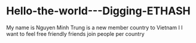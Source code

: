 # Hello-the-world---Digging-ETHASH
My name is Nguyen Minh Trung is a new member country to Vietnam I
I want to feel free friendly friends join people per country
